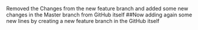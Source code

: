 Removed the Changes from the new feature branch and added some new changes in the Master branch from GitHub itself
##Now adding again some new lines by creating a new feature branch in the GitHub itself
